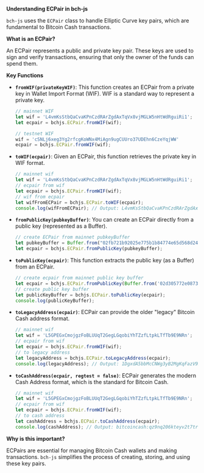 **Understanding ECPair in bch-js**

`bch-js` uses the `ECPair` class to handle Elliptic Curve key pairs, which are fundamental to Bitcoin Cash transactions.

**What is an ECPair?**

An ECPair represents a public and private key pair. These keys are used to sign and verify transactions, ensuring that only the owner of the funds can spend them.

**Key Functions**

* **`fromWIF(privateKeyWIF)`**:  This function creates an ECPair from a private key in Wallet Import Format (WIF). WIF is a standard way to represent a private key.

    ```javascript
    // mainnet WIF
    let wif = 'L4vmKsStbQaCvaKPnCzdRArZgdAxTqVx8vjMGLW5nHtWdRguiRi1';
    let ecpair = bchjs.ECPair.fromWIF(wif);

    // testnet WIF
    wif = 'cSNLj6xeg3Yg2rfcgKoWNx4MiAgn9ugCUUro37UDEhn6CzeYqjWW'
    ecpair = bchjs.ECPair.fromWIF(wif);
    ```
* **`toWIF(ecpair)`**:  Given an ECPair, this function retrieves the private key in WIF format.

    ```javascript
    // mainnet wif
    let wif = 'L4vmKsStbQaCvaKPnCzdRArZgdAxTqVx8vjMGLW5nHtWdRguiRi1';
    // ecpair from wif
    let ecpair = bchjs.ECPair.fromWIF(wif);
    // wif from ecpair
    let wifFromECPair = bchjs.ECPair.toWIF(ecpair);
    console.log(wifFromECPair); // Output: L4vmKsStbQaCvaKPnCzdRArZgdAxTqVx8vjMGLW5nHtWdRguiRi1
    ```
* **`fromPublicKey(pubkeyBuffer)`**:  You can create an ECPair directly from a public key (represented as a Buffer).

    ```javascript
    // create ECPair from mainnet pubkeyBuffer
    let pubkeyBuffer = Buffer.from("02fb721b92025e775b1b84774e65d568d24645cb633275f5c26f5c3101b214a8fb", 'hex');
    let ecpair = bchjs.ECPair.fromPublicKey(pubkeyBuffer);
    ```
* **`toPublicKey(ecpair)`**:  This function extracts the public key (as a Buffer) from an ECPair.

    ```javascript
    // create ecpair from mainnet public key buffer
    let ecpair = bchjs.ECPair.fromPublicKey(Buffer.from('02d305772e0873fba6c1c7ff353ce374233316eb5820acd7ff3d7d9b82d514126b', 'hex'));
    // create public key buffer
    let publicKeyBuffer = bchjs.ECPair.toPublicKey(ecpair);
    console.log(publicKeyBuffer);
    ```
* **`toLegacyAddress(ecpair)`**:  ECPair can provide the older "legacy" Bitcoin Cash address format.

    ```javascript
    // mainnet wif
    let wif = 'L5GPEGxCmojgzFoBLUUqT2GegLGqobiYhTZzfLtpkLTfTb9E9NRn';
    // ecpair from wif
    let ecpair = bchjs.ECPair.fromWIF(wif);
    // to legacy address
    let legacyAddress = bchjs.ECPair.toLegacyAddress(ecpair);
    console.log(legacyAddress); // Output: 1DgxdA5bbMcCNWg3yB2MgKqFazV92BXgxK
    ```
* **`toCashAddress(ecpair, regtest = false)`**:  ECPair generates the modern Cash Address format, which is the standard for Bitcoin Cash.

    ```javascript
    // mainnet wif
    let wif = 'L5GPEGxCmojgzFoBLUUqT2GegLGqobiYhTZzfLtpkLTfTb9E9NRn';
    // ecpair from wif
    let ecpair = bchjs.ECPair.fromWIF(wif);
    // to cash address
    let cashAddress = bchjs.ECPair.toCashAddress(ecpair);
    console.log(cashAddress); // Output: bitcoincash:qz9nq206kteyv2t7trhdr4vzzkej60kqtytn7sxkxm
    ```

**Why is this important?**

ECPairs are essential for managing Bitcoin Cash wallets and making transactions.  `bch-js` simplifies the process of creating, storing, and using these key pairs.

